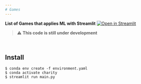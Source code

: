 ```yaml
---
# Games
---
```


**List of Games that applies ML with Streamlit** [![Open in Streamlit](https://static.streamlit.io/badges/streamlit_badge_black_white.svg)](https://games.streamlit.app/)
<br>

> :warning: **This code is still under development**

<br>

## Install
```shell
$ conda env create -f environment.yaml
$ conda activate charity
$ streamlit run main.py
```

<br>

<!-- <img src="https://media.giphy.com/media/EMgM2jxa1FH8nf7Z4o/giphy.gif" width="600"> -->
